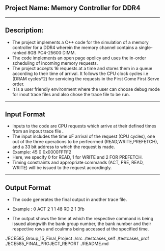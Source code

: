 ## Project Name:  Memory Controller for DDR4 

****************************************************************************************************************************************************************************************************************************************************************************
## Description:

- The project implements a C++ code for the simulation of a memory controller for a DDR4 wherein the memory channel contains a single-ranked 8GB PC4-25600 DIMM. 
- The code implements an open page opolicy and uses the in-order scheduling of incoming memory requests.
- The project accepts 16 requests at a time and stores them in a queue according to their time of arrival. It follows the CPU clock cycles i.e (DRAM cycles*2) for servicing the requests in the First Come First Serve order.
- It is a user friendly environment where the user can choose debug mode for inout trace files and also chose the trace file to be run.

*****************************************************************************************************************************************************************************************************************************************************************************

## Input Format

- Inputs to the code are CPU requests which arrive at their defined times from an inpout trace file .
- The input includes the time oF arrival of the request (CPU cycles), one out of the three operations to be perfeormed (READ,WRITE,PREFETCH), and a 33 bit address to which the request is made.
- Example:    45    0     0x0000FFFF2 
- Here, we specify 0 for READ, 1 for WRITE and 2 FOR PREFETCH.
- Timing constraints and appropriate commands (ACT, PRE, READ, WRITE)  will be issued to the request accordingly.

*******************************************************************************************************************************************************************************************************************************************************************************

## Output Format

- The code generates the final output in another trace file.

- Example :  0    ACT    2        1         1
            48    RD     2        1         3fb
                    
- The output shows the time at which the respective command is being issued alongwith the bank group number, the bank number and their respective rows and coulmns being accessed at the specified time.

./ECE585_Group_15_Final_Project
    ./src
    ./testcases_self
    ./testcases_prof
    ./ECE585_FINAL_PROJECT_REPORT
    ./README.md